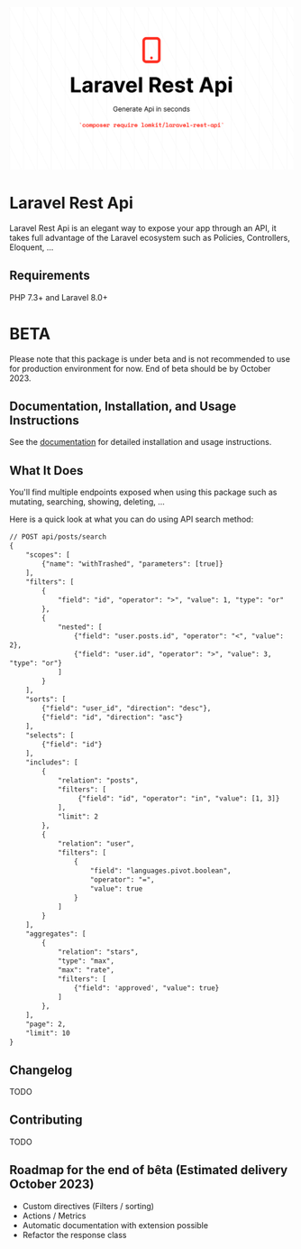 <p align="center"><img src="https://raw.githubusercontent.com/Lomkit/art/master/laravel-rest-api/cover.png" alt="Social Card of Laravel Permission"></p>

# Laravel Rest Api

Laravel Rest Api is an elegant way to expose your app through an API, it takes full advantage of the Laravel ecosystem such as Policies, Controllers, Eloquent, ...

## Requirements

PHP 7.3+ and Laravel 8.0+

# BETA
Please note that this package is under beta and is not recommended to use for production environment for now. End of beta should be by October 2023.

## Documentation, Installation, and Usage Instructions

See the [documentation](https://laravel-rest-api.lomkit.com) for detailed installation and usage instructions.

## What It Does

You'll find multiple endpoints exposed when using this package such as mutating, searching, showing, deleting, ...

Here is a quick look at what you can do using API search method:
```
// POST api/posts/search
{
    "scopes": [
        {"name": "withTrashed", "parameters": [true]}
    ],
    "filters": [
        {
            "field": "id", "operator": ">", "value": 1, "type": "or"
        },
        {
            "nested": [
                {"field": "user.posts.id", "operator": "<", "value": 2},
                {"field": "user.id", "operator": ">", "value": 3, "type": "or"}
            ]
        }
    ],
    "sorts": [
        {"field": "user_id", "direction": "desc"},
        {"field": "id", "direction": "asc"}
    ],
    "selects": [
        {"field": "id"}
    ],
    "includes": [
        {
            "relation": "posts",
            "filters": [
                 {"field": "id", "operator": "in", "value": [1, 3]}
            ],
            "limit": 2
        },
        {
            "relation": "user",
            "filters": [
                {
                    "field": "languages.pivot.boolean",
                    "operator": "=",
                    "value": true
                }
            ]
        }
    ],
    "aggregates": [
        {
            "relation": "stars",
            "type": "max",
            "max": "rate",
            "filters": [
                {"field": 'approved', "value": true}
            ]
        },
    ],
    "page": 2,
    "limit": 10
}
```

## Changelog

TODO

## Contributing


TODO

## Roadmap for the end of bêta (Estimated delivery October 2023)

- Custom directives (Filters / sorting)
- Actions / Metrics
- Automatic documentation with extension possible
- Refactor the response class